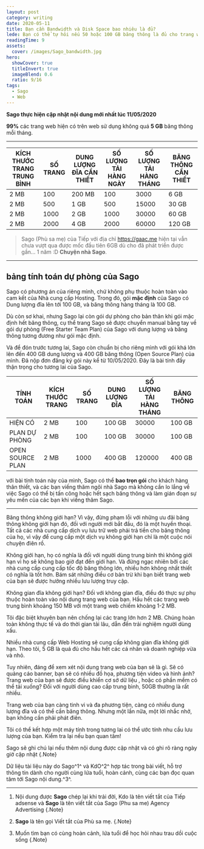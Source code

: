 ```yaml
---
layout: post
category: writing
date: 2020-05-11
title: Bạn cần Bandwidth và Disk Space bao nhiêu là đủ?
lede: Bạn có thể tự hỏi nếu 50 hoặc 100 GB băng thông là đủ cho trang web của bạn. Băng thông là tất cả về số lượng khách truy cập (lưu lượng truy cập) bạn có vào trang web của mình.
readingTime: 9
assets:
  cover: /images/Sago_bandwidth.jpg
hero:
  showCover: true
  titleInvert: true
  imageBlend: 0.6
  ratio: 9/16
tags:
  - Sago
  - Web
---
```

**Sago thực hiện cập nhật nội dung mới nhất lúc 11/05/2020**

**99%** các trang web hiện có trên web sử dụng không quá **5 GB** băng thông mỗi tháng.

<Media ratio="844/1500" image="/images/Sago_bandwidth.jpg"/>

- - -

| KÍCH THƯỚC TRANG TRUNG BÌNH | SỐ TRANG   | DUNG LƯỢNG ĐĨA CẦN THIẾT | SỐ LƯỢNG TẢI HÀNG NGÀY | SỐ LƯỢNG TẢI HÀNG THÁNG | BĂNG THÔNG CẦN THIẾT |
|-----------------------------|------------|--------------------------|------------------------|-------------------------|----------------------|
| 2 MB                        | 100        | 200 MB                   | 100                    | 3000                    | 6 GB                 |
| 2 MB                        | 500        | 1 GB                     | 500                    | 15000                   | 30 GB                |
| 2 MB                        | 1000       | 2 GB                     | 1000                   | 30000                   | 60 GB                |
| 2 MB                        | 2000       | 4 GB                     | 2000                   | 60000                   | 120 GB               |
> Sago (Phù sa mẹ) của Tiếp với địa chỉ https://gaac.me hiện tại vẫn chưa vượt qua được mốc đầu tiên 6GB dù cho đã phát triển được gần... 1 năm :D
> **Chuyện nhà Sago**.
- - -

## bảng tính toán dự phòng của Sago

Sago có phương án của riêng mình, chứ không phụ thuộc hoàn toàn vào cam kết của Nhà cung cấp Hosting. Trong đó, gói **mặc định** của Sago có Dung lượng đĩa lên tới 100 GB, và băng thông hàng tháng là 100 GB.

Dù còn sơ khai, nhưng Sago lại còn gói dự phòng cho bản thân khi gói mặc định hết băng thông, cụ thể trang Sago sẽ được chuyển manual bằng tay về gói dự phòng (Free Starter Team Plan) của Sago với dung lượng và băng thông tương đương như gói mặc định.

Và để đón trước tương lai, Sago còn chuẩn bị cho riêng mình với gói khá lớn lên đến 400 GB dung lượng và 400 GB băng thông (Open Source Plan) của mình. Đã nộp đơn đăng ký gói này kể từ 10/05/2020. Đây là bài tính đầy thận trọng cho tương lai của Sago.

| TÍNH TOÁN        | KÍCH THƯỚC TRANG | SỐ TRANG   | DUNG LƯỢNG ĐĨA | SỐ LƯỢNG TẢI HÀNG THÁNG | BĂNG THÔNG |
|------------------|------------------|------------|----------------|-------------------------|------------|
| HIỆN CÓ          | 2 MB             | 100        | 100 GB         | 30000                   | 100 GB     |
| PLAN DỰ PHÒNG    | 2 MB             | 100        | 100 GB         | 30000                   | 100 GB     |
| OPEN SOURCE PLAN | 2 MB             | 1000       | 400 GB         | 120000                  | 400 GB     |

với bài tính toán này của mình, Sago có thể **bao trọn gói** cho khách hàng thân thiết, và các bạn viếng thăm ngôi nhà Sago mà không cần lo lắng về việc Sago có thể bị tấn công hoặc hết sạch băng thông và làm gián đoạn sự yêu mến của các bạn khi viếng thăm Sago.

- - -


Băng thông không giới hạn?
Vì vậy, đừng phạm lỗi với những ưu đãi băng thông không giới hạn đó, đối với người mới bắt đầu, đó là một huyền thoại. Tất cả các nhà cung cấp dịch vụ lưu trữ web phải trả tiền cho băng thông của họ, vì vậy để cung cấp một dịch vụ không giới hạn chỉ là một cuộc nói chuyện điên rồ.

Không giới hạn, họ có nghĩa là đối với người dùng trung bình thì không giới hạn vì họ sẽ không bao giờ đạt đến giới hạn. Và đừng ngạc nhiên bởi các nhà cung cấp cung cấp tốc độ băng thông lớn, nhiều hơn không nhất thiết có nghĩa là tốt hơn. Bám sát những điều cơ bản trừ khi bạn biết trang web của bạn sẽ được hưởng nhiều lưu lượng truy cập.

Không gian đĩa không giới hạn?
Đối với không gian đĩa, điều đó thực sự phụ thuộc hoàn toàn vào nội dung trang web của bạn. Hầu hết các trang web trung bình khoảng 150 MB với một trang web chiếm khoảng 1-2 MB.

Tôi đặc biệt khuyên bạn nên chống lại các trang lớn hơn 2 MB. Chúng hoàn toàn không thực tế và do thời gian tải lâu, dẫn đến trải nghiệm người dùng xấu.

Nhiều nhà cung cấp Web Hosting sẽ cung cấp không gian đĩa không giới hạn. Theo tôi, 5 GB là quá đủ cho hầu hết các cá nhân và doanh nghiệp vừa và nhỏ.

Tuy nhiên, đáng để xem xét nội dung trang web của bạn sẽ là gì. Sẽ có quảng cáo banner, bạn sẽ có nhiều đồ họa, phương tiện video và hình ảnh? Trang web của bạn sẽ được điều khiển cơ sở dữ liệu , hoặc có phần mềm có thể tải xuống? Đối với người dùng cao cấp trung bình, 50GB thường là rất nhiều.

Trang web của bạn càng tinh vi và đa phương tiện, càng có nhiều dung lượng đĩa và có thể cần băng thông. Nhưng một lần nữa, một lời nhắc nhở, bạn không cần phải phát điên.

Tôi có thể kết hợp một máy tính trong tương lai có thể ước tính nhu cầu lưu lượng của bạn. Kiểm tra lại nếu bạn quan tâm!


Sago sẽ ghi chú lại nếu thêm nội dung được cập nhật và có ghi rõ ràng ngày giờ cập nhật {.Note}

Dữ liệu tài liệu này do Sago^1^ và KdO^2^ hợp tác trong bài viết, hỗ trợ thông tin dành cho người cùng lứa tuổi, hoàn cảnh, cùng các bạn đọc quan tâm tới Sago nội dung.^3^.

---

1. Nội dung được **Sago** chép lại khi trải đời, Kdo là tên viết tắt của Tiếp adsense và **Sago** là tên viết tắt của Sago (Phu sa me) Agency Advertising {.Note}

2. **Sago** là tên gọi Viết tắt của Phù sa mẹ. {.Note}

3. Muốn tìm bạn có cùng hoàn cảnh, lứa tuổi để học hỏi nhau trau dồi cuộc sống {.Note}

<script>
import Media from "../../src/components/Media";

export default {
  components: { Media }
}
</script>

